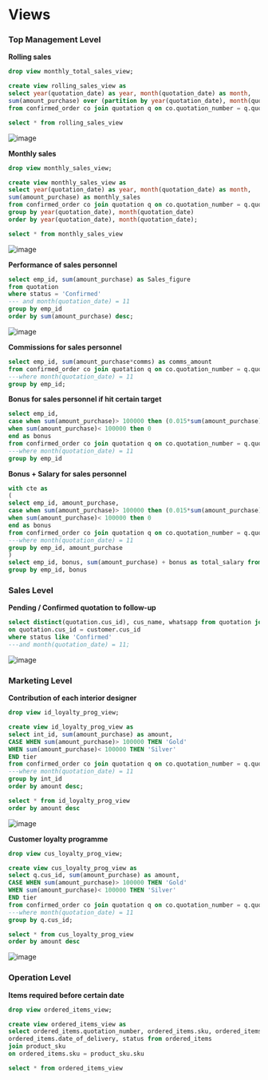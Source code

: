 # Views #

### Top Management Level ###

**Rolling sales**
```sql
drop view monthly_total_sales_view;

create view rolling_sales_view as
select year(quotation_date) as year, month(quotation_date) as month,
sum(amount_purchase) over (partition by year(quotation_date), month(quotation_date) order by quotation_date) as rolling_sales 
from confirmed_order co join quotation q on co.quotation_number = q.quotation_number;

select * from rolling_sales_view
```
![image](https://user-images.githubusercontent.com/77920592/204571809-e0ff5d37-7eb2-4fb5-bb74-6bf27a6f9783.png)

**Monthly sales**
```sql
drop view monthly_sales_view;

create view monthly_sales_view as
select year(quotation_date) as year, month(quotation_date) as month,
sum(amount_purchase) as monthly_sales 
from confirmed_order co join quotation q on co.quotation_number = q.quotation_number
group by year(quotation_date), month(quotation_date)
order by year(quotation_date), month(quotation_date);

select * from monthly_sales_view
```
![image](https://user-images.githubusercontent.com/77920592/204571645-2fa5fe57-ccac-445a-ac8b-9eef00a5e1ab.png)

**Performance of sales personnel**
```sql
select emp_id, sum(amount_purchase) as Sales_figure
from quotation
where status = 'Confirmed'
--- and month(quotation_date) = 11
group by emp_id
order by sum(amount_purchase) desc;
```
![image](https://user-images.githubusercontent.com/77920592/204571941-c632dfe0-facd-4495-b991-df6b01c3b83e.png)

**Commissions for sales personnel**
```sql
select emp_id, sum(amount_purchase*comms) as comms_amount
from confirmed_order co join quotation q on co.quotation_number = q.quotation_number
---where month(quotation_date) = 11
group by emp_id;
```

**Bonus for sales personnel if hit certain target**
```sql
select emp_id, 
case when sum(amount_purchase)> 100000 then (0.015*sum(amount_purchase))
when sum(amount_purchase)< 100000 then 0
end as bonus
from confirmed_order co join quotation q on co.quotation_number = q.quotation_number
---where month(quotation_date) = 11
group by emp_id
```

**Bonus + Salary for sales personnel**
```sql
with cte as
(
select emp_id, amount_purchase, 
case when sum(amount_purchase)> 100000 then (0.015*sum(amount_purchase))
when sum(amount_purchase)< 100000 then 0
end as bonus
from confirmed_order co join quotation q on co.quotation_number = q.quotation_number
---where month(quotation_date) = 11
group by emp_id, amount_purchase
)
select emp_id, bonus, sum(amount_purchase) + bonus as total_salary from cte
group by emp_id, bonus
```

### Sales Level ###
**Pending / Confirmed quotation to follow-up**
```sql
select distinct(quotation.cus_id), cus_name, whatsapp from quotation join customer
on quotation.cus_id = customer.cus_id
where status like 'Confirmed' 
---and month(quotation_date) = 11;
```
![image](https://user-images.githubusercontent.com/77920592/204573088-f325b7a7-9e5c-4921-a18d-fe638426d9f1.png)

### Marketing Level ###
**Contribution of each interior designer**
```sql
drop view id_loyalty_prog_view;

create view id_loyalty_prog_view as 
select int_id, sum(amount_purchase) as amount,
CASE WHEN sum(amount_purchase)> 100000 THEN 'Gold'
WHEN sum(amount_purchase)< 100000 THEN 'Silver'
END tier
from confirmed_order co join quotation q on co.quotation_number = q.quotation_number
---where month(quotation_date) = 11 
group by int_id
order by amount desc;

select * from id_loyalty_prog_view
order by amount desc
```
![image](https://user-images.githubusercontent.com/77920592/204572520-fda48eee-ebc6-4b0f-bae9-a3399faed772.png)

**Customer loyalty programme**
```sql
drop view cus_loyalty_prog_view;

create view cus_loyalty_prog_view as 
select q.cus_id, sum(amount_purchase) as amount,
CASE WHEN sum(amount_purchase)> 100000 THEN 'Gold'
WHEN sum(amount_purchase)< 100000 THEN 'Silver'
END tier
from confirmed_order co join quotation q on co.quotation_number = q.quotation_number
---where month(quotation_date) = 11 
group by q.cus_id;

select * from cus_loyalty_prog_view
order by amount desc
```
![image](https://user-images.githubusercontent.com/77920592/204572680-0eb159fc-670d-415f-ac83-cfa2ecb5bb21.png)

### Operation Level ###
**Items required before certain date**
```sql
drop view ordered_items_view;

create view ordered_items_view as
select ordered_items.quotation_number, ordered_items.sku, ordered_items.special_note, 
ordered_items.date_of_delivery, status from ordered_items
join product_sku
on ordered_items.sku = product_sku.sku

select * from ordered_items_view
```
